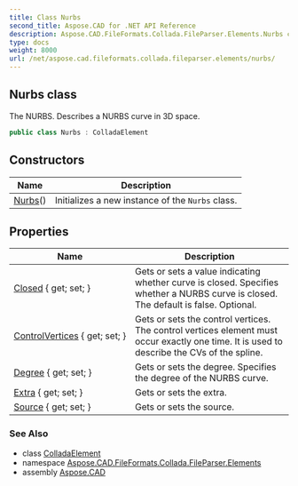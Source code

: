 ```yaml
---
title: Class Nurbs
second_title: Aspose.CAD for .NET API Reference
description: Aspose.CAD.FileFormats.Collada.FileParser.Elements.Nurbs class. The NURBS. Describes a NURBS curve in 3D space
type: docs
weight: 8000
url: /net/aspose.cad.fileformats.collada.fileparser.elements/nurbs/
---
```

## Nurbs class

The NURBS. Describes a NURBS curve in 3D space.

```csharp
public class Nurbs : ColladaElement
```

## Constructors

| Name | Description |
| --- | --- |
| [Nurbs](nurbs/)() | Initializes a new instance of the `Nurbs` class. |

## Properties

| Name | Description |
| --- | --- |
| [Closed](../../aspose.cad.fileformats.collada.fileparser.elements/nurbs/closed/) { get; set; } | Gets or sets a value indicating whether curve is closed. Specifies whether a NURBS curve is closed. The default is false. Optional. |
| [ControlVertices](../../aspose.cad.fileformats.collada.fileparser.elements/nurbs/controlvertices/) { get; set; } | Gets or sets the control vertices. The control vertices element must occur exactly one time. It is used to describe the CVs of the spline. |
| [Degree](../../aspose.cad.fileformats.collada.fileparser.elements/nurbs/degree/) { get; set; } | Gets or sets the degree. Specifies the degree of the NURBS curve. |
| [Extra](../../aspose.cad.fileformats.collada.fileparser.elements/nurbs/extra/) { get; set; } | Gets or sets the extra. |
| [Source](../../aspose.cad.fileformats.collada.fileparser.elements/nurbs/source/) { get; set; } | Gets or sets the source. |

### See Also

* class [ColladaElement](../colladaelement/)
* namespace [Aspose.CAD.FileFormats.Collada.FileParser.Elements](../../aspose.cad.fileformats.collada.fileparser.elements/)
* assembly [Aspose.CAD](../../)


